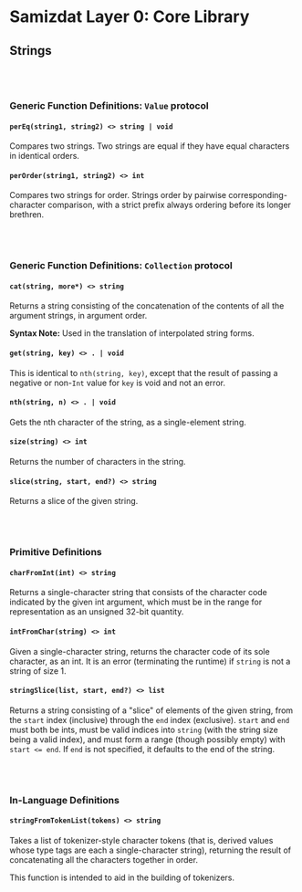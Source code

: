 Samizdat Layer 0: Core Library
==============================

Strings
-------

<br><br>
### Generic Function Definitions: `Value` protocol

#### `perEq(string1, string2) <> string | void`

Compares two strings. Two strings are equal if they have equal characters in
identical orders.

#### `perOrder(string1, string2) <> int`

Compares two strings for order. Strings order by pairwise
corresponding-character comparison, with a strict prefix always ordering
before its longer brethren.

<br><br>
### Generic Function Definitions: `Collection` protocol

#### `cat(string, more*) <> string`

Returns a string consisting of the concatenation of the contents
of all the argument strings, in argument order.

**Syntax Note:** Used in the translation of interpolated string forms.

#### `get(string, key) <> . | void`

This is identical to `nth(string, key)`, except that the result of passing
a negative or non-`Int` value for `key` is void and not an error.

#### `nth(string, n) <> . | void`

Gets the nth character of the string, as a single-element string.

#### `size(string) <> int`

Returns the number of characters in the string.

#### `slice(string, start, end?) <> string`

Returns a slice of the given string.


<br><br>
### Primitive Definitions

#### `charFromInt(int) <> string`

Returns a single-character string that consists of the character
code indicated by the given int argument, which must be in the
range for representation as an unsigned 32-bit quantity.

#### `intFromChar(string) <> int`

Given a single-character string, returns the character code
of its sole character, as an int. It is an error (terminating
the runtime) if `string` is not a string of size 1.

#### `stringSlice(list, start, end?) <> list`

Returns a string consisting of a "slice" of elements of the given
string, from the `start` index (inclusive) through the `end` index
(exclusive). `start` and `end` must both be ints, must be valid indices
into `string` (with the string size being a valid index), and must form a
range (though possibly empty) with `start <= end`. If `end` is not
specified, it defaults to the end of the string.


<br><br>
### In-Language Definitions

#### `stringFromTokenList(tokens) <> string`

Takes a list of tokenizer-style character tokens (that is, derived values
whose type tags are each a single-character string), returning the result
of concatenating all the characters together in order.

This function is intended to aid in the building of tokenizers.
